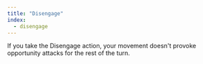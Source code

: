 ```yaml
---
title: "Disengage"
index:
  - disengage
---
```

If you take the Disengage action, your movement doesn't provoke opportunity attacks for the rest of the turn.
